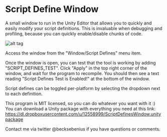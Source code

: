 Script Define Window
====================

A small window to run in the Unity Editor that allows you to quickly and easily modify your script definitions. This is invaluable when debugging and profiling, because you can quickly enable/disable chunks of code.

![alt tag](https://dl.dropboxusercontent.com/u/12558999/ScriptDefinesWindow.png)

Access the window from the "Window/Script Defines" menu item.

Once the window is open, you can test that the tool is working by adding "SCRIPT_DEFINES_TEST". Click "Apply" in the top right corner of the window, and wait for the program to recompile. You should then see a text reading "Script Defines Test is Enabled!" at the bottom of the window.

Script defines can be toggled per-platform by selecting the dropdown next to each definition.

This program is MIT licensed, so you can do whatever you want with it :) You can download a Unity package with everything you need at this link: https://dl.dropboxusercontent.com/u/12558999/ScriptDefinesWindow.unitypackage

Contact me via twitter @becksebenius if you have questions or comments.
